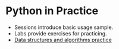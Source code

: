 Python in Practice
===============

* Sessions introduce basic usage sample.
* Labs provide exercises for practicing.
* [Data structures and algorithms practice](https://github.com/keithio/practice-data-structures-and-algorithms)
